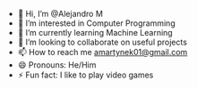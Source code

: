 - 👋 Hi, I’m @Alejandro M
- 👀 I’m interested in Computer Programming
- 🌱 I’m currently learning Machine Learning 
- 💞️ I’m looking to collaborate on useful projects 
- 📫 How to reach me amartynek01@gmail.com
- 😄 Pronouns: He/Him
- ⚡ Fun fact: I like to play video games 

<!---
AlejandroM4/AlejandroM4 is a ✨ special ✨ repository because its `README.md` (this file) appears on your GitHub profile.
You can click the Preview link to take a look at your changes.
--->
